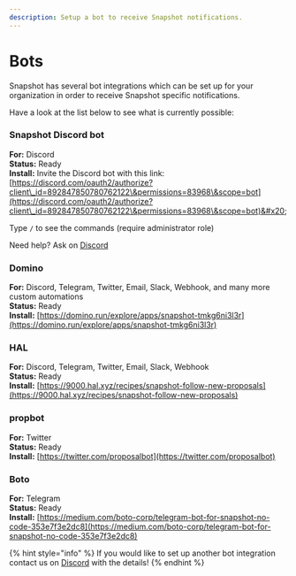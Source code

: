 ```yaml
---
description: Setup a bot to receive Snapshot notifications.
---
```


# Bots

Snapshot has several bot integrations which can be set up for your organization in order to receive Snapshot specific notifications.

Have a look at the list below to see what is currently possible:

### Snapshot Discord bot

**For:** Discord\
**Status:** Ready\
**Install:**  Invite the Discord bot with this link: [https://discord.com/oauth2/authorize?client\_id=892847850780762122\&permissions=83968\&scope=bot](https://discord.com/oauth2/authorize?client\_id=892847850780762122\&permissions=83968\&scope=bot)&#x20;

Type `/` to see the commands (require administrator role)

Need help? Ask on [Discord](https://discord.gg/snapshot)  &#x20;

### Domino

**For:** Discord, Telegram, Twitter, Email, Slack, Webhook, and many more custom automations\
**Status:** Ready\
**Install:** [https://domino.run/explore/apps/snapshot-tmkg6ni3l3r](https://domino.run/explore/apps/snapshot-tmkg6ni3l3r)

### HAL

**For:** Discord, Telegram, Twitter, Email, Slack, Webhook\
**Status:** Ready\
**Install:** [https://9000.hal.xyz/recipes/snapshot-follow-new-proposals](https://9000.hal.xyz/recipes/snapshot-follow-new-proposals)

### propbot

**For:** Twitter\
**Status:** Ready\
**Install:** [https://twitter.com/proposalbot](https://twitter.com/proposalbot)

### Boto

**For:** Telegram\
**Status:** Ready\
**Install:** [https://medium.com/boto-corp/telegram-bot-for-snapshot-no-code-353e7f3e2dc8](https://medium.com/boto-corp/telegram-bot-for-snapshot-no-code-353e7f3e2dc8)

{% hint style="info" %}
If you would like to set up another bot integration contact us on [Discord](https://discord.snapshot.org) with the details!
{% endhint %}
